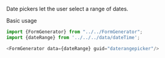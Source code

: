 Date pickers let the user select a range of dates.

Basic usage
```js
import {FormGenerator} from "../../FormGenerator";
import {dateRange} from '../../../data/dateTime';

<FormGenerator data={dateRange} guid="daterangepicker"/>
```
